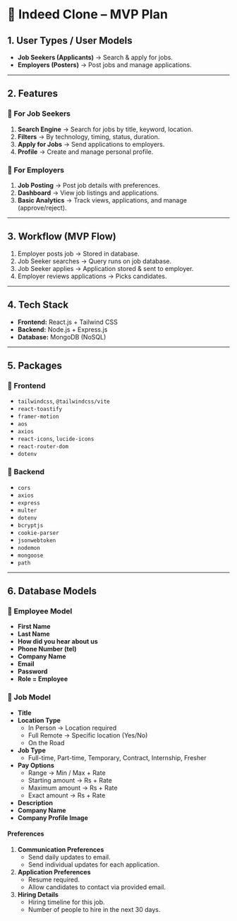 # 🚀 Indeed Clone – MVP Plan  

## 1. User Types / User Models  
- **Job Seekers (Applicants)** → Search & apply for jobs.  
- **Employers (Posters)** → Post jobs and manage applications.  

---

## 2. Features  

### 🔹 For Job Seekers  
1. **Search Engine** → Search for jobs by title, keyword, location.  
2. **Filters** → By technology, timing, status, duration.  
3. **Apply for Jobs** → Send applications to employers.  
4. **Profile** → Create and manage personal profile.  

### 🔹 For Employers  
1. **Job Posting** → Post job details with preferences.  
2. **Dashboard** → View job listings and applications.  
3. **Basic Analytics** → Track views, applications, and manage (approve/reject).  

---

## 3. Workflow (MVP Flow)  
1. Employer posts job → Stored in database.  
2. Job Seeker searches → Query runs on job database.  
3. Job Seeker applies → Application stored & sent to employer.  
4. Employer reviews applications → Picks candidates.  

---

## 4. Tech Stack  

- **Frontend:** React.js + Tailwind CSS  
- **Backend:** Node.js + Express.js  
- **Database:** MongoDB (NoSQL)  

---

## 5. Packages  

### 📌 Frontend  
- `tailwindcss`, `@tailwindcss/vite`  
- `react-toastify`  
- `framer-motion`  
- `aos`  
- `axios`  
- `react-icons`, `lucide-icons`  
- `react-router-dom`  
- `dotenv`  

### 📌 Backend  
- `cors`  
- `axios`  
- `express`  
- `multer`  
- `dotenv`  
- `bcryptjs`  
- `cookie-parser`  
- `jsonwebtoken`  
- `nodemon`  
- `mongoose`  
- `path`  

---

## 6. Database Models  

### 👤 Employee Model  
- **First Name**  
- **Last Name**  
- **How did you hear about us**  
- **Phone Number (tel)**  
- **Company Name**  
- **Email**  
- **Password**  
- **Role = Employee**  

### 💼 Job Model  
- **Title**  
- **Location Type**  
  - In Person → Location required  
  - Full Remote → Specific location (Yes/No)  
  - On the Road  
- **Job Type**  
  - Full-time, Part-time, Temporary, Contract, Internship, Fresher  
- **Pay Options**  
  - Range → Min / Max + Rate  
  - Starting amount → Rs + Rate  
  - Maximum amount → Rs + Rate  
  - Exact amount → Rs + Rate  
- **Description**  
- **Company Name**  
- **Company Profile Image**  

#### Preferences  
1. **Communication Preferences**  
   - Send daily updates to email.  
   - Send individual updates for each application.  
2. **Application Preferences**  
   - Resume required.  
   - Allow candidates to contact via provided email.  
3. **Hiring Details**  
   - Hiring timeline for this job.  
   - Number of people to hire in the next 30 days.  